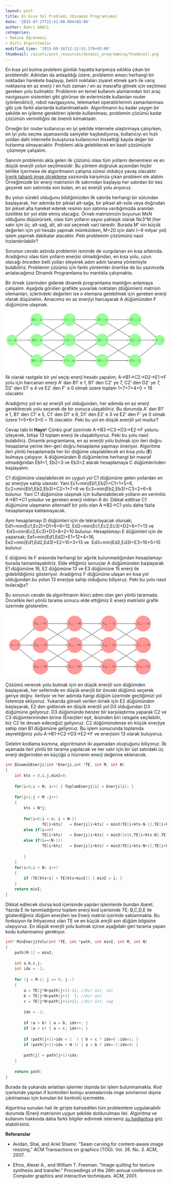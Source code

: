 ```yaml
---
layout: post
title: En Kısa Yol Problemi (Dinamik Programlama)
date: '2015-07-27T22:41:00.004+03:00'
author: Bahri ABACI
categories:
- Makine Öğrenmesi
- Hızlı Algoritmalar
modified_time: '2015-09-16T12:12:53.170+03:00'
thumbnail: /assets/post_resources/dynamic_programming/thumbnail.png
---
```


En kısa yol bulma problemi günlük hayatta karşımıza sıklıkla çıkan bir
problemdir. Adından da anlaşıldığı üzere, problemin amacı herhangi bir
noktadan harekete başlayıp, belirli noktaları ziyaret etmek şartı ile
varış noktasına en az enerji / en hızlı zaman / en az masrafla gitmek
için seçilmesi gereken yolu bulmaktır. Problemin en temel kullanım
alanlarından biri araç navigasyon sistemleri gibi görünse de evlerimizde
kullanılan router (yönlendirici), robot navigasyonu, telemarket
operatörlerinin zamanlanması gibi çok farklı alanlarda kullanılmaktadır.
Algoritmanın bu kadar yaygın bir şekilde en iyileme gerektiren işlerde
kullanılması, problemin çözümü kadar çözümün verimliliğini de önemli
kılmaktadır.  
  
<!--more-->

Örneğin bir router kullanıcıyı en iyi şekilde internete ulaştırmaya
çalışırken, en iyi yolu seçme aşamasında saniyeler kaybediyorsa,
kullanıcıyı en hızlı yoldan dahi internetle buluştursa kullanıcının
hissettiği kayda değer bir hızlanma olmayacaktır. Problemi akla
gelebilecek en basit çözümüyle  çözmeye çalışalım.  
  
Sanırım problemin akla gelen ilk çözümü olası tüm yolların denenmesi ve
en düşük enerjili yolun seçilmesidir. Bu yöntem doğruluk açısından
hiçbir tehlike içermese de algoritmanın çalışma süresi oldukça yavaş
olacaktır. [İçerik tabanlı imge ölçekleme](http://www.cescript.com/2015/07/icerik-tabanli-imge-olcekleme.html)
yazısında karşımıza çıkan problemi ele alalım. Örneğimizde bir enerji
matrisinin ilk satırından başlayıp her satırdan bir kez geçerek son
satırında son bulan, en az enerjili yolu arıyoruz.  
  
Bu yolun sürekli olduğunu bildiğimizden ilk satırda herhangi bir
sütundan başlayarak, her adımda bir piksel alt-sağa, bir piksel alt-sola
veya doğrudan bir piksel alta hareket ederek resmin son satırına
vardığımızda aranılan özellikte bir yol elde etmiş olacağız. Örnek
matrisimizin boyunun MxN olduğunu düşünürsek, olası tüm yolların sayısı
yaklaşık olarak Nx3^M (her satır için üç: alt-sağ, alt, alt-sol seçenek
var) tanedir. Burada M' nin küçük değerleri için yol hesabı yapmak
mümkünken, M=20 için dahi (~9 milyar yol) işlem yapmak dakikalar
alacaktır. Peki problemim çözümünü nasıl hızlandırılabilir?  
  
Sorunun cevabı aslında problemin isminde de vurgulanan en kısa
sıfatında. Aradığımız olası tüm yolların enerjisi olmadığından, en kısa
yolu, uzun olacağı önceden belli yolları eleyerek adım adım tarama
yöntemiyle bulabiliriz. Problemin çözümü için farklı yöntemler önerilse
de bu yazımızda anlatacağımız Dinamik Programlama bu mantıkla
çalışmakta.  
  
Bir örnek üzerinden giderek dinamik programlama mantığını anlamaya
çalışalım. Aşağıda görülen grafikte yuvarlak noktaları (düğümleri)
matrisin elemanları, içlerindeki değerleri ise o elemana gelebilmek için
gereken enerji olarak düşünelim. Amacımız en az enerjiyi harcayarak A
düğümünden F düğümüne ulaşmak.

![En Kısa Yol Problemi][graph]  

İlk olarak rastgele bir yol seçip enerji hesabı yapalım;
A->B1->C2->D2->E1->F yolu için harcanan enerji A' dan B1'
e 1, B1' den C2' ye 7, C2' den D2' ye 7, D2' den E1' e 4 ve E2' den F' e
0 olmak üzere toplam 1+7+7+4+0 = 19 olacaktır.

Aradığımız yol en az enerjili yol olduğundan, her adımda en az enerji
gerektirecek yolu seçerek de bir sonuca ulaşabiliriz. Bu durumda A' dan
B1' e 1, B1' den C1' e 5, C1' den D1' e 6, D1' den E2' e 3 ve E2' den F'
ye 0 olmak üzere 1+5+6+3+0 = 15 olacaktır. Peki bu yol en düşük enerjili
yol mudur?


Cevap tabi ki **Hayır**! Çünkü graf üzerinde
A->B3->C3->D3->E2->F yolunu izleyerek, bitişe 13 toplam
enerji ile ulaşabiliyoruz. Peki bu yolu nasıl bulabiliriz. Dinamik
programlama, en az enerjili yolu bulmak için ileri doğru hesaplama
yerine ileri-geri doğru hesaplama yapmayı öneriyor. Algoritma ileri
yönlü hesaplamada her bir düğüme ulaşılabilecek en kısa yolu (**E**)
bulmaya çalışıyor. A düğümünden B düğümlerine herhangi bir masraf
olmadığından Eb1=1, Eb2=3 ve Eb3=2 alarak hesaplamaya C düğümlerinden
başlayalım.  
  
C1 düğümüne ulaşılabilecek en uygun yol C1 düğümüne gelen yollardan en
az enerjiye sahip olanıdır. Yani Ec1=min(Eb1,Eb2)+C1=1+5=6,
Ec2=min(Eb1,Eb2,Eb3)+C2=1+7=8 ve Ec3=min(Eb2,Eb3)+C3=2+6=8 bulunur. Yani
C1 düğümüne ulaşmak için kullanılabilecek yolların en verimlisi
A->B1->C1 yoludur ve gereken enerji miktarı 6 dır. Dikkat edilirse
C1 düğümüne ulaşmanın alternatif bir yolu olan A->B2->C1 yolu daha
fazla hesaplamaya katılamayacak.  
  
Aynı hesaplamayı D düğümleri için de tekrarlayacak olursak;
Ed1=min(Ec1,Ec2)+D1=6+6=12, Ed2=min(Ec1,Ec2,Ec3)+D2=6+7=13 ve
 Ed3=min(Ec2,Ec3)+D3=8+2=10 bulunur. Hesaplamayı E düğümleri için de
yaparsak; Ee1=min(Ed1,Ed2)+E1=12+4=16,
Ee2=min(Ed1,Ed2,Ed3)+E2=10+3=13 ve  Ed3=min(Ed2,Ed3)+E3=10+5=15
bulunur.  
  
E düğümü ile F arasında herhangi bir ağırlık bulunmadığından hesaplamayı
burada tamamlayabiliriz. Elde ettiğimiz sonuçlar A düğümünden başlayarak
E1 düğümüne 16, E2 düğümüne 13 ve E3 düğümüne 15 enerji ile
gidebildiğimiz gösteriyor. Aradığımız F düğümüne ulaşan en kısa yol
olduğundan bu yolun 13 enerjiye sahip olduğunu biliyoruz. Peki bu yolu
nasıl bulacağız?  
  
Bu sorunun cevabı da algoritmanın ikinci adımı olan geri yönlü taramada.
Öncelikle ileri yönlü tarama sonucu elde ettiğimiz E enerji matrisini
grafik üzerinde gösterelim.  
  
![En Kısa Yol Problemi][graph_shortest_path]  

Çözümü verecek yolu bulmak için en düşük enerjili son düğümden
başlayarak, her seferinde en düşük enerjili bir önceki düğümü seçerek
geriye doğru  ilerliyor ve her adımda hangi düğüm üzerinde geçtiğimizi
yol listemize ekliyoruz. Yukarıda görseli verilen örnek için E2
düğümünden başlayarak, E2 den gidilecek en düşük enerjili yol D3
olduğundan D3 düğümüne geliyoruz. D3 düğümünde benzer bir karşılaştırma
yaparak C2 ve C3 düğümlerininden birine (Enerjileri eşit, ikisinden biri
ratsgele seçilebilir, biz C2 ile devam edeceğiz) geliyoruz. C2
düğümündense en küçük enerjiye sahip olan B1 düğümüne geliyoruz. Bu
işlem sonucunda toplamda seyrettiğimiz yolu
A->B1->C2->D3->E2->F ve enerjisini 13 olarak buluyoruz.

  
Gelelim kodlama kısmına, algoritmanın iki aşamadan oluştuğunu biliyoruz.
İlk aşamada ileri yönlü bir tarama yapılacak ve her satır için bir üst
satırdaki üç enerji değerinden en küçüğü o hücrenin enerji değerine
eklenecek.  

```c
int DinamikEnerji(int *Enerji,int *TE, int M, int N) 
{
    int kts = 0,i,j,minI=0;

    for(i=0;i < N; i++) { ToplamEnerji[i] = Enerji[i]; }

    for(j=1;j < M ;j++) 
    {
        kts = N*j;

        for(i=0;i < n; i < N-1)
                TE[i+kts]   = Enerji[i+kts] + min3(TE[i+kts-N-1],TE[i+kts-N],TE[i+kts-N+1]);
        else if(i==0)
                TE[i+kts]   = Enerji[i+kts] + min3(1e16,TE[i+kts-N],TE[i+kts-N+1]);
        else if(i==(N-1))
                TE[i+kts]   = Enerji[i+kts] + min3(TE[i+kts-N+1],TE[i+kts-N],1e16);
                        
        }
    }
    for(i=0;i < N; i++) 
    {
        if (TE[kts+i] < TE[kts+minI]) { minI = i; }
    }
    return minI;
}
```
  
Dikkat edilecek olursa kod içerisinde yapılan işlemlerde bundan ibaret.
Yazıda E ile tanımladığımız toplam enerji kod içerisinde TE; B,C,D,E ile
gösterdiğimiz düğüm enerjileri ise Enerji matrisi içerinde saklanmakta.
Bu fonksiyon ile ihtiyacımız olan TE ve en küçük enrjili son düğüm
bilgisine ulaşıyoruz. En düşük enerjili yolu bulmak içinse aşağıdaki
geri tarama yapan kodu kullanmamız gerekiyor.  

```c
int* MinEnerjiYolu(int *TE, int *path, int minI, int M, int N) 
{
    path[M-1] = minI;

    int a,b,c,j;
    int idx = -1;

    for (j = M-2; j >= 0; j--) 
    {
        a = TE[j*N+path[j+1]-1]; //bir üst, sol
        b = TE[j*N+path[j+1]  ]; //bir üst
        c = TE[j*N+path[j+1]+1]; //bir üst, sağ

        idx = -1;

        if (a > b) { a = b; idx++; }
        if (a > c) { a = c; idx++; }

        if (path[j+1]+idx < 1  ) { b < c ? idx=0 :idx=1; }
        if (path[j+1]+idx > N-1) { a < b ? idx=-1:idx=0; }

        path[j] = path[j+1]+idx;
    }

    return path;
}
```
  
Burada da yukarıda anlatılan işlemler dışında bir işlem bulunmamakta.
Kod içerisinde yapılan if kontrolleri komşu aramalarında imge
sınırlarının dışına çıkılmaması için konulan bir kontrolü içermekte.  
  
Algoritma sunulan hali ile girişte bahsedilen tüm problemlere
uygulanabilir durumda (Enerji matrisinin uygun şekilde doldurulması
ile). Algoritma ve kullanımı hakkında daha farklı bilgiler edinmek
isterseniz [şu
bağlantıya](http://ismailari.com/blog/dinamik-programlamaya-giris/) göz
atabilirsiniz.

**Referanslar**
* Avidan, Shai, and Ariel Shamir. "Seam carving for content-aware image resizing." ACM Transactions on graphics (TOG). Vol. 26. No. 3. ACM, 2007.

* Efros, Alexei A., and William T. Freeman. "Image quilting for texture synthesis and transfer." Proceedings of the 28th annual conference on Computer graphics and interactive techniques. ACM, 2001.

[RESOURCES]: # (List of the resources used by the blog post)
[graph]: /assets/post_resources/dynamic_programming/graf.png
[graph_shortest_path]: /assets/post_resources/dynamic_programming/graf_kisa_yol.png
[integral_image_sample2]: /assets/post_resources/dynamic_programming/istanbul_bogazi.png
